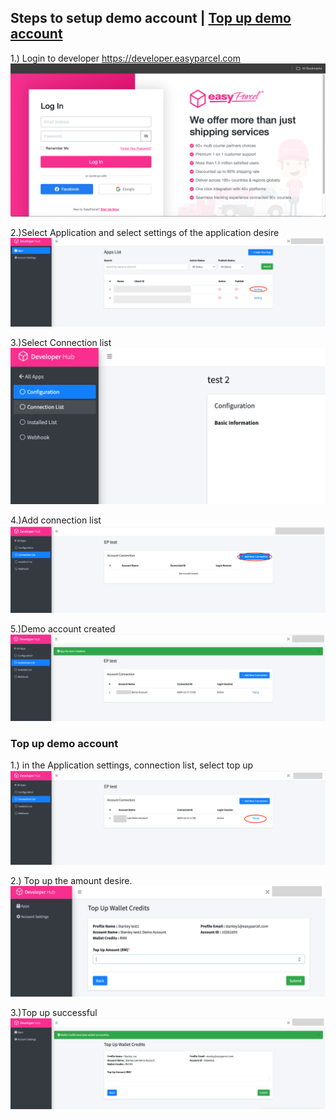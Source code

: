 ## Steps to setup demo account  | [Top up demo account](#Top-up-demo-account)
1.) Login to developer https://developer.easyparcel.com
![Login%20Page.png](../pictures/Login%20Page.png)

2.)Select Application and select settings of the application desire
![SelectAppsettings.png](../pictures/SelectAppsettings.png)

3.)Select Connection list
![SelectConnectionlist.png](../pictures/SelectConnectionlist.png)

4.)Add connection list
![AddConnection.png](../pictures/AddConnection.png)

5.)Demo account created
![AddConnection.png](../pictures/demo%20acc%20success.png)

### Top up demo account
1.) in the Application settings, connection list, select top up
![Select%20Connectionlisttopup.png](../pictures/SelectConnectionlisttopup.png)

2.) Top up the amount desire.
![TopUp.png](../pictures/TopUp.png)

3.)Top up successful
![TopUpSuccess.png](../pictures/TopUpSuccess.png)
